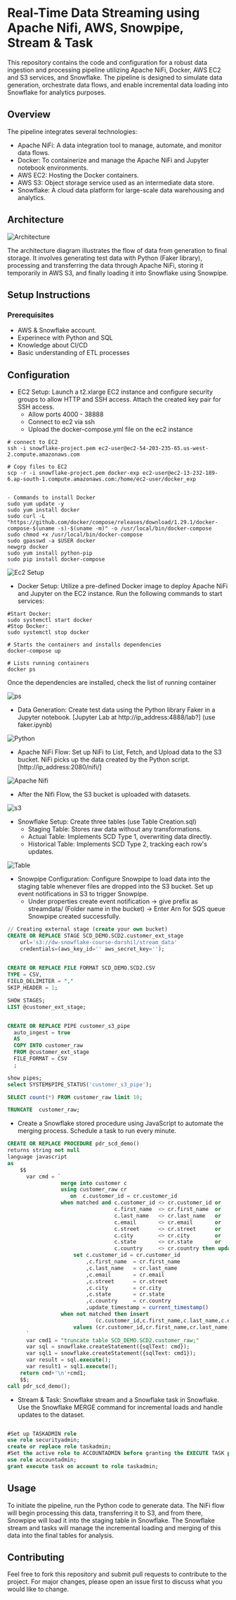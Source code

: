 # Real-Time Data Streaming using Apache Nifi, AWS, Snowpipe, Stream & Task

This repository contains the code and configuration for a robust data ingestion and processing pipeline utilizing Apache NiFi, Docker, AWS EC2 and S3 services, and Snowflake. The pipeline is designed to simulate data generation, orchestrate data flows, and enable incremental data loading into Snowflake for analytics purposes.

##  Overview
The pipeline integrates several technologies:

- Apache NiFi: A data integration tool to manage, automate, and monitor data flows.
- Docker: To containerize and manage the Apache NiFi and Jupyter notebook environments.
- AWS EC2: Hosting the Docker containers.
- AWS S3: Object storage service used as an intermediate data store.
- Snowflake: A cloud data platform for large-scale data warehousing and analytics.

## Architecture

![Architecture](https://github.com/pranjals26/Real-Time-Data-Streaming/blob/main/Real%20Time%20Data%20Streaming.jpg)

The architecture diagram illustrates the flow of data from generation to final storage. It involves generating test data with Python (Faker library), processing and transferring the data through Apache NiFi, storing it temporarily in AWS S3, and finally loading it into Snowflake using Snowpipe.

## Setup Instructions
### Prerequisites
- AWS & Snowflake account.
- Experinece with Python and SQL 
- Knowledge about CI/CD
- Basic understanding of ETL processes

## Configuration
- EC2 Setup: Launch a t2.xlarge EC2 instance and configure security groups to allow HTTP and SSH access. Attach the created key pair for SSH access.
    - Allow ports 4000 - 38888
    - Connect to ec2 via ssh
    - Upload the docker-compose.yml  file on the ec2 instance <br />

```
# connect to EC2
ssh -i snowflake-project.pem ec2-user@ec2-54-203-235-65.us-west-2.compute.amazonaws.com

# Copy files to EC2
scp -r -i snowflake-project.pem docker-exp ec2-user@ec2-13-232-189-6.ap-south-1.compute.amazonaws.com:/home/ec2-user/docker_exp


- Commands to install Docker
sudo yum update -y
sudo yum install docker
sudo curl -L "https://github.com/docker/compose/releases/download/1.29.1/docker-compose-$(uname -s)-$(uname -m)" -o /usr/local/bin/docker-compose
sudo chmod +x /usr/local/bin/docker-compose
sudo gpasswd -a $USER docker
newgrp docker
sudo yum install python-pip
sudo pip install docker-compose

```


![Ec2 Setup](https://github.com/pranjals26/Real-Time-Data-Streaming/blob/main/Workflow/Ec2connect.png)

- Docker Setup: Utilize a pre-defined Docker image to deploy Apache NiFi and Jupyter on the EC2 instance. Run the following commands to start services:
```
#Start Docker: 
sudo systemctl start docker
#Stop Docker:
sudo systemctl stop docker

# Starts the containers and installs dependencies
docker-compose up

# Lists running containers
docker ps 
 ```
Once the dependencies are installed, check the list of running container

![ps](https://github.com/pranjals26/Real-Time-Data-Streaming/blob/main/Workflow/ps.png)

- Data Generation: Create test data using the Python library Faker in a Jupyter notebook. [Jupyter Lab at http://ip_address:4888/lab?] (use faker.ipynb)

![Python](https://github.com/pranjals26/Real-Time-Data-Streaming/blob/main/Workflow/Python%20code%20for%20data%20generation.png)

- Apache NiFi Flow: Set up NiFi to List, Fetch, and Upload data to the S3 bucket. NiFi picks up the data created by the Python script. [http://ip_address:2080/nifi/]

![Apache Nifi](https://github.com/pranjals26/Real-Time-Data-Streaming/blob/main/Workflow/nififlow.png)

- After the Nifi Flow, the S3 bucket is uploaded with datasets. 

![s3](https://github.com/pranjals26/Real-Time-Data-Streaming/blob/main/Workflow/S3%20OBJECTS.png)

- Snowflake Setup: Create three tables (use Table Creation.sql)
  - Staging Table: Stores raw data without any transformations.
  - Actual Table: Implements SCD Type 1, overwriting data directly.
  - Historical Table: Implements SCD Type 2, tracking each row's updates.

![Table](https://github.com/pranjals26/Real-Time-Data-Streaming/blob/main/Workflow/TBALE%20CREATION.png)

- Snowpipe Configuration: Configure Snowpipe to load data into the staging table whenever files are dropped into the S3 bucket. Set up event notifications in S3 to trigger Snowpipe.
    - Under properties create event notification -> give prefix as streamdata/ (Folder name in the bucket) -> Enter Arn for SQS queue Snowpipe created successfully. 
```SQL
// Creating external stage (create your own bucket)
CREATE OR REPLACE STAGE SCD_DEMO.SCD2.customer_ext_stage
    url='s3://dw-snowflake-course-darshil/stream_data'
    credentials=(aws_key_id='' aws_secret_key='');
   

CREATE OR REPLACE FILE FORMAT SCD_DEMO.SCD2.CSV
TYPE = CSV,
FIELD_DELIMITER = ","
SKIP_HEADER = 1;

SHOW STAGES;
LIST @customer_ext_stage;


CREATE OR REPLACE PIPE customer_s3_pipe
  auto_ingest = true
  AS
  COPY INTO customer_raw
  FROM @customer_ext_stage
  FILE_FORMAT = CSV
  ;

show pipes;
select SYSTEM$PIPE_STATUS('customer_s3_pipe');

SELECT count(*) FROM customer_raw limit 10;

TRUNCATE  customer_raw;
```

- Create a Snowflake stored procedure using JavaScript to automate the merging process. Schedule a task to run every minute.

```sql
CREATE OR REPLACE PROCEDURE pdr_scd_demo()
returns string not null
language javascript
as
    $$
      var cmd = `
                 merge into customer c 
                 using customer_raw cr
                    on  c.customer_id = cr.customer_id
                 when matched and c.customer_id <> cr.customer_id or
                                  c.first_name  <> cr.first_name  or
                                  c.last_name   <> cr.last_name   or
                                  c.email       <> cr.email       or
                                  c.street      <> cr.street      or
                                  c.city        <> cr.city        or
                                  c.state       <> cr.state       or
                                  c.country     <> cr.country then update
                     set c.customer_id = cr.customer_id
                         ,c.first_name  = cr.first_name 
                         ,c.last_name   = cr.last_name  
                         ,c.email       = cr.email      
                         ,c.street      = cr.street     
                         ,c.city        = cr.city       
                         ,c.state       = cr.state      
                         ,c.country     = cr.country  
                         ,update_timestamp = current_timestamp()
                 when not matched then insert
                            (c.customer_id,c.first_name,c.last_name,c.email,c.street,c.city,c.state,c.country)
                     values (cr.customer_id,cr.first_name,cr.last_name,cr.email,cr.street,cr.city,cr.state,cr.country);
      `
      var cmd1 = "truncate table SCD_DEMO.SCD2.customer_raw;"
      var sql = snowflake.createStatement({sqlText: cmd});
      var sql1 = snowflake.createStatement({sqlText: cmd1});
      var result = sql.execute();
      var result1 = sql1.execute();
    return cmd+'\n'+cmd1;
    $$;
call pdr_scd_demo();

```



- Stream & Task: Snowflake stream and a Snowflake task in Snowflake. Use the Snowflake MERGE command for incremental loads and handle updates to the dataset.

```sql

#Set up TASKADMIN role
use role securityadmin;
create or replace role taskadmin;
#Set the active role to ACCOUNTADMIN before granting the EXECUTE TASK privilege to TASKADMIN
use role accountadmin;
grant execute task on account to role taskadmin;

```

## Usage
To initiate the pipeline, run the Python code to generate data. The NiFi flow will begin processing this data, transferring it to S3, and from there, Snowpipe will load it into the staging table in Snowflake. The Snowflake stream and tasks will manage the incremental loading and merging of this data into the final tables for analysis.

## Contributing
Feel free to fork this repository and submit pull requests to contribute to the project. For major changes, please open an issue first to discuss what you would like to change.





